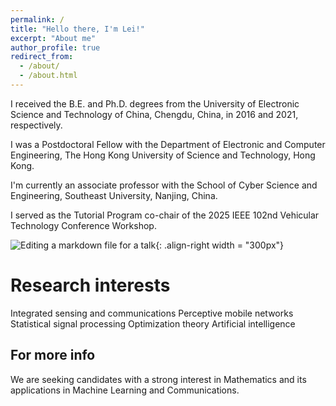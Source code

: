 ```yaml
---
permalink: /
title: "Hello there, I'm Lei!"
excerpt: "About me"
author_profile: true
redirect_from: 
  - /about/
  - /about.html
---
```


I received the B.E. and Ph.D. degrees from the University of Electronic Science and Technology of China, Chengdu, China, in 2016 and 2021, respectively. 

I was a Postdoctoral Fellow with the Department of Electronic and Computer Engineering, The Hong Kong University of Science and Technology, Hong Kong. 

I'm currently an associate professor with the School of Cyber Science and Engineering, Southeast University, Nanjing, China. 

I served as the Tutorial Program co-chair of the 2025 IEEE 102nd Vehicular Technology Conference Workshop. 

![Editing a markdown file for a talk](/images/editing-talk.png){: .align-right width = "300px"}

Research interests
======
Integrated sensing and communications
Perceptive mobile networks
Statistical signal processing
Optimization theory
Artificial intelligence

For more info
------
We are seeking candidates with a strong interest in Mathematics and its applications in Machine Learning and Communications.


